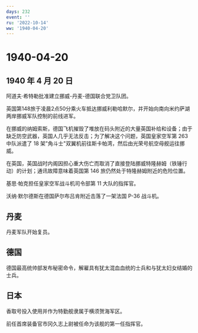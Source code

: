 ```yaml
---
days: 232
event: ''
ru: '2022-10-14'
ww: '1940-04-20'
---
```


# 1940-04-20

## 1940 年 4 月 20 日

阿道夫·希特勒批准建立挪威-丹麦-德国联合党卫队团。

英国第148旅于凌晨2点50分乘火车抵达挪威利勒哈默尔，并开始向南向米约萨湖两岸挪威军队控制的前线进军。

在挪威的纳姆索斯，德国飞机摧毁了堆放在码头附近的大量英国补给和设备；由于缺乏防空武器，英国人几乎无法反击；为了解决这个问题，英国皇家空军第
263 中队派遣了 18
架"角斗士"双翼机前往斯卡帕湾，然后由光荣号航空母舰运往挪威。

在英国，英国战时内阁因担心重大伤亡而取消了直接登陆挪威特隆赫姆（铁锤行动）的计划；通讯故障意味着英国第
146 旅仍然处于特隆赫姆附近的危险位置。

基思·帕克担任皇家空军战斗机司令部第 11 大队的指挥官。

沃纳·默尔德斯在德国萨尔布吕肯附近击落了一架法国 P-36 战斗机。

## 丹麦

丹麦军队开始复员。

## 德国

德国最高统帅部发布秘密命令，解雇具有犹太混血血统的士兵和与犹太妇女结婚的士兵。

## 日本

香取号投入使用并作为特勤舰隶属于横须贺海军区。

前任首席装备官市冈久志上尉被任命为该舰的第一任指挥官。